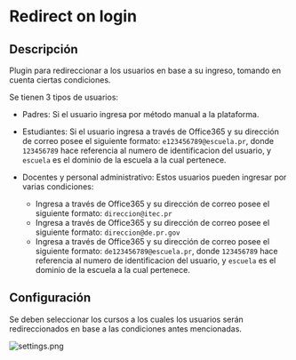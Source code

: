 # Redirect on login

## Descripción
Plugin para redireccionar a los usuarios en base a su ingreso, tomando en cuenta ciertas condiciones.

Se tienen 3 tipos de usuarios:
* Padres: Si el usuario ingresa por método manual a la plataforma.
* Estudiantes: Si el usuario ingresa a través de Office365 y su dirección de correo posee el siguiente formato: `e123456789@escuela.pr`, donde `123456789` hace referencia al numero de identificacion del usuario, y `escuela` es el dominio de la escuela a la cual pertenece.

* Docentes y personal administrativo: Estos usuarios pueden ingresar por varias condiciones:
    * Ingresa a través de Office365 y su dirección de correo posee el siguiente formato: `direccion@itec.pr` 
    * Ingresa a través de Office365 y su dirección de correo posee el siguiente formato: `direccion@de.pr.gov` 
    * Ingresa a través de Office365 y su dirección de correo posee el siguiente formato: `de123456789@escuela.pr`, donde `123456789` hace referencia al numero de identificacion del usuario, y `escuela` es el dominio de la escuela a la cual pertenece.

## Configuración

Se deben seleccionar los cursos a los cuales los usuarios serán redireccionados en base a las condiciones antes mencionadas.

![settings.png](/local/redirectonlogin/pix/settings.png)




